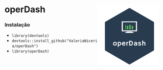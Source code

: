 # operDash <img src="https://raw.githubusercontent.com/ValeriaNiceria/operDash/master/inst/www/img/operDash.png" width="200px" align="right"/>

### Instalação
- `library(devtools)`
- `devtools::install_github("ValeriaNiceria/operDash")`
- `library(operDash)`